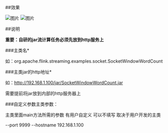  
 ##效果
 
 
 ![图片](http://img.ccblog.cn/flink/1-3.png)
 ![图片](http://img.ccblog.cn/flink/1-2.png)
 
 
 
 ##说明
 
 
 **重要：自研的jar流计算任务必须先放到http服务上**
 
 
 ###主类名*
 
 
 如：org.apache.flink.streaming.examples.socket.SocketWindowWordCount
 
 
 ###主类jar的http地址*
 
 
 如：http://192.168.1.100/jar/SocketWindowWordCount.jar
 
 
 需要提前将jar放到内部的http服务器上
 
 
 ###自定义参数主类参数：
 
 
 主类里面main方法所需的参数 有用户自定义 可以不填写 取决于用户开发的主类
 
  --port 9999 --hostname 192.168.1.100
 
 
 
 
 
